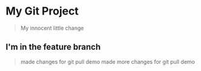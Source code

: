 # My Git Project

> My innocent little change

## I'm in the feature branch
> made changes for git pull demo
> made more changes for git pull demo
